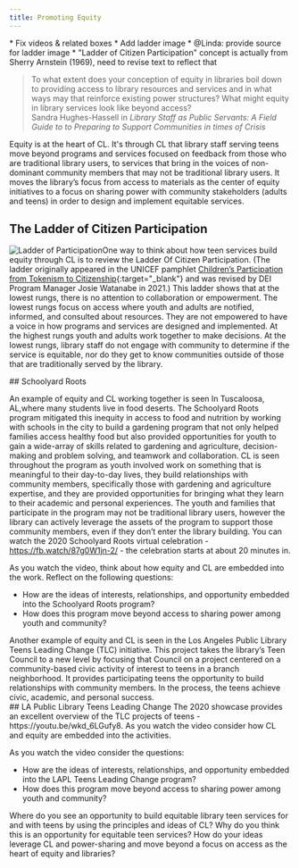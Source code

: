 ```yaml
---
title: Promoting Equity
---
```


<div class="tasks" markdown="1">
* Fix videos & related boxes
* Add ladder image
* @Linda: provide source for ladder image
* "Ladder of Citizen Participation" concept is actually from Sherry Arnstein (1969), need to revise text to reflect that
</div>
 
> To what extent does your conception of equity in libraries boil down to providing access to library resources and services and in what ways may that reinforce existing power structures? What might equity in library services look like beyond access?<br/>Sandra Hughes-Hassell in _Library Staff as Public Servants: A Field Guide to to Preparing to Support Communities in times of Crisis_

Equity is at the heart of CL. It's through CL that library staff serving teens move beyond programs and services focused on feedback from those who are traditional library users, to services that bring in the voices of non-dominant community members that may not be traditional library users. It moves the library’s focus from access to materials as the center of equity initiatives to a focus on sharing power with community stakeholders (adults and teens) in order to design and implement equitable services. 


## The Ladder of Citizen Participation

<img src="{{ site.baseurl }}/img/basics/ladder_of_participation.png"  ALT="Ladder of Participation" style="float: left;"/>

One way to think about how teen services build equity through CL is to review the Ladder Of Citizen Participation.  (The ladder originally appeared in the UNICEF pamphlet [Children’s Participation from Tokenism to Citizenship](https://www.unicef-irc.org/publications/100-childrens-participation-from-tokenism-to-citizenship.html){:target="_blank"} and was revised by DEI Program Manager Josie Watanabe in 2021.)  This ladder shows that at the lowest rungs, there is no attention to collaboration or empowerment. The lowest rungs focus on access where youth and adults are notified, informed, and consulted about resources. They are not empowered to have a voice in how programs and services are designed and implemented. At the highest rungs youth and adults work together to make decisions.  At the lowest rungs, library staff do not engage with community to determine if the service is equitable, nor do they get to know communities outside of those that are traditionally served by the library.




<div class="callout case_study" markdown="1">
## Schoolyard Roots

An example of equity and CL working together is seen In Tuscaloosa, AL,where many students live in food deserts. The Schoolyard Roots program mitigated this inequity in access to food and nutrition by working with schools in the city to build a gardening program that not only helped families access healthy food but also provided opportunities for youth to gain a wide-array of skills related to gardening and agriculture, decision-making and problem solving, and teamwork and collaboration. CL is seen throughout the program as youth involved work on something that is meaningful to their day-to-day lives, they build relationships with community members, specifically those with gardening and agriculture expertise, and they are provided opportunities for bringing what they learn to their academic and personal experiences.  The youth and families that participate in the program may not be traditional library users, however the library can actively leverage the assets of the program to support those community members, even if they don’t enter the library building. 
You can watch the 2020 Schoolyard Roots virtual celebration - https://fb.watch/87g0W1jn-2/ - the celebration starts at about 20 minutes in.  

As you watch the video, think about how equity and CL are embedded into the work. Reflect on the following questions: 
* How are the ideas of interests, relationships, and opportunity embedded into the Schoolyard Roots program?
* How does this program move beyond access to sharing power among youth and community?

</div>
Another example of equity and CL is seen in the Los Angeles Public Library Teens Leading Change (TLC) initiative.  This project takes the library’s Teen Council to a new level by focusing that Council on a project centered on a community-based civic activity of interest to teens in a branch neighborhood. It provides participating teens the opportunity to build relationships with community members. In the process, the teens achieve civic, academic, and personal success. 


<div class="callout videos" markdown="1">
## LA Public Library Teens Leading Change
The 2020 showcase provides an excellent overview of the TLC projects of teens - https://youtu.be/wkd_6LGufy8.  As you watch the video consider how CL and equity are embedded into the activities. 

As you watch the video consider the questions:
* How are the ideas of interests, relationships, and opportunity embedded into the LAPL Teens Leading Change program?
* How does this program move beyond access to sharing power among youth and community?
</div>

Where do you see an opportunity to build equitable library teen services for and with teens by using the principles and ideas of CL?  Why do you think this is an opportunity for equitable teen services? How do your ideas leverage CL and power-sharing and move beyond a focus on access as the heart of equity and libraries?




